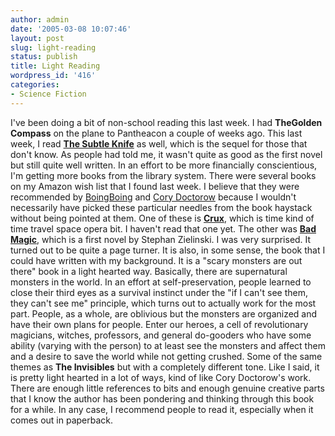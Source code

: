 ```yaml
---
author: admin
date: '2005-03-08 10:07:46'
layout: post
slug: light-reading
status: publish
title: Light Reading
wordpress_id: '416'
categories:
- Science Fiction
---
```


I've been doing a bit of non-school reading this last week. I had
**TheGolden Compass** on the plane to Pantheacon a couple of weeks ago.
This last week, I read **[The Subtle
Knife](http://www.amazon.com/exec/obidos/tg/detail/-/0440238145/)** as
well, which is the sequel for those that don't know. As people had told
me, it wasn't quite as good as the first novel but still quite well
written. In an effort to be more financially conscientious, I'm getting
more books from the library system. There were several books on my
Amazon wish list that I found last week. I believe that they were
recommended by [BoingBoing](http://www.boingboing.net) and [Cory
Doctorow](http://www.craphound.com/) because I wouldn't necessarily have
picked these particular needles from the book haystack without being
pointed at them. One of these is
**[Crux](http://www.amazon.com/exec/obidos/ASIN/0765310376)**, which is
time kind of time travel space opera bit. I haven't read that one yet.
The other was **[Bad
Magic](http://www.amazon.com/exec/obidos/tg/detail/-/0312878621/)**,
which is a first novel by Stephan Zielinski. I was very surprised. It
turned out to be quite a page turner. It is also, in some sense, the
book that I could have written with my background. It is a "scary
monsters are out there" book in a light hearted way. Basically, there
are supernatural monsters in the world. In an effort at
self-preservation, people learned to close their third eyes as a
survival instinct under the "if I can't see them, they can't see me"
principle, which turns out to actually work for the most part. People,
as a whole, are oblivious but the monsters are organized and have their
own plans for people. Enter our heroes, a cell of revolutionary
magicians, witches, professors, and general do-gooders who have some
ability (varying with the person) to at least see the monsters and
affect them and a desire to save the world while not getting crushed.
Some of the same themes as **The Invisibles** but with a completely
different tone. Like I said, it is pretty light hearted in a lot of
ways, kind of like Cory Doctorow's work. There are enough little
references to bits and enough genuine creative parts that I know the
author has been pondering and thinking through this book for a while. In
any case, I recommend people to read it, especially when it comes out in
paperback.
